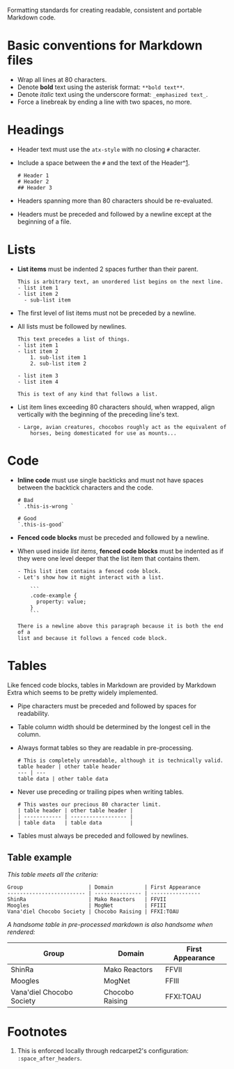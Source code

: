 Formatting standards for creating readable, consistent and portable Markdown code.

# Basic conventions for Markdown files

- Wrap all lines at 80 characters.
- Denote **bold** text using the asterisk format: `**bold text**`.
- Denote _italic_ text using the underscore format: `_emphasized text_`.
- Force a linebreak by ending a line with two spaces, no more.

# Headings

- Header text must use the `atx-style` with no closing `#` character.
- Include a space between the `#` and the text of the Header^[1](#1).

    ```
    # Header 1
    # Header 2
    ## Header 3
    ```

- Headers spanning more than 80 characters should be re-evaluated.
- Headers must be preceded and followed by a newline except at the beginning
    of a file.

# Lists

- **List items** must be indented 2 spaces further than their parent.

    ```
    This is arbitrary text, an unordered list begins on the next line.
    - list item 1
    - list item 2
      - sub-list item
    ```

- The first level of list items must not be preceded by a newline.
- All lists must be followed by newlines.

    ```
    This text precedes a list of things.
    - list item 1
    - list item 2
        1. sub-list item 1
        2. sub-list item 2

    - list item 3
    - list item 4

    This is text of any kind that follows a list.
    ```

- List item lines exceeding 80 characters should, when wrapped, align
    vertically with the beginning of the preceding line's text.

    ```
    - Large, avian creatures, chocobos roughly act as the equivalent of
        horses, being domesticated for use as mounts...
    ```

# Code

- **Inline code** must use single backticks and must not have spaces between
    the backtick characters and the code.

    ```
    # Bad
    ` .this-is-wrong `

    # Good
    `.this-is-good`
    ```

- **Fenced code blocks** must be preceded and followed by a newline.
- When used inside _list items_, **fenced code blocks** must be indented as
    if they were one level deeper that the list item that contains them.

    ```
    - This list item contains a fenced code block.
    - Let's show how it might interact with a list.

        ```
        .code-example {
          property: value;
        }
        ```

    There is a newline above this paragraph because it is both the end of a
    list and because it follows a fenced code block.
    ```

# Tables

Like fenced code blocks, tables in Markdown are provided by Markdown Extra
which seems to be pretty widely implemented.

- Pipe characters must be preceded and followed by spaces for readability.
- Table column width should be determined by the longest cell in the column.
- Always format tables so they are readable in pre-processing.

    ```
    # This is completely unreadable, although it is technically valid.
    table header | other table header
    --- | ---
    table data | other table data
    ```

- Never use preceding or trailing pipes when writing tables.

    ```
    # This wastes our precious 80 character limit.
    | table header | other table header |
    | ------------ | ------------------ |
    | table data   | table data         |
    ```

- Tables must always be preceded and followed by newlines.

## Table example

_This table meets all the criteria:_

```
Group                     | Domain          | First Appearance
------------------------- | --------------- | ----------------
ShinRa                    | Mako Reactors   | FFVII
Moogles                   | MogNet          | FFIII
Vana'diel Chocobo Society | Chocobo Raising | FFXI:TOAU
```

_A handsome table in pre-processed markdown is also handsome when rendered:_

Group                     | Domain          | First Appearance
------------------------- | --------------- | ----------------
ShinRa                    | Mako Reactors   | FFVII
Moogles                   | MogNet          | FFIII
Vana'diel Chocobo Society | Chocobo Raising | FFXI:TOAU


# Footnotes

1. This is enforced locally through redcarpet2's configuration:
    `:space_after_headers`.
    <a name="1"><a>

